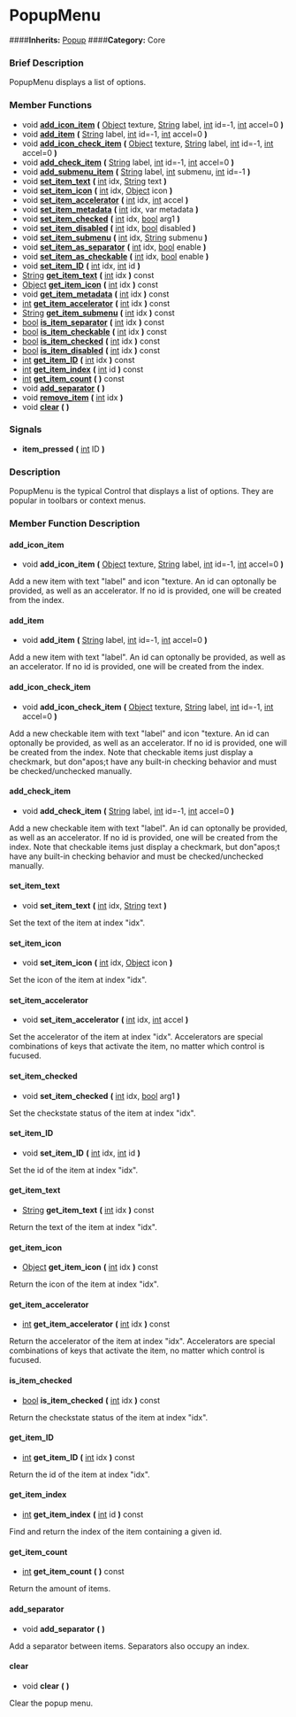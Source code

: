 #  PopupMenu  
####**Inherits:** [Popup](class_popup)
####**Category:** Core

###  Brief Description  
PopupMenu displays a list of options.

###  Member Functions 
  * void  **[add&#95;icon&#95;item](#add_icon_item)**  **(** [Object](class_object) texture, [String](class_string) label, [int](class_int) id=-1, [int](class_int) accel=0  **)**
  * void  **[add&#95;item](#add_item)**  **(** [String](class_string) label, [int](class_int) id=-1, [int](class_int) accel=0  **)**
  * void  **[add&#95;icon&#95;check&#95;item](#add_icon_check_item)**  **(** [Object](class_object) texture, [String](class_string) label, [int](class_int) id=-1, [int](class_int) accel=0  **)**
  * void  **[add&#95;check&#95;item](#add_check_item)**  **(** [String](class_string) label, [int](class_int) id=-1, [int](class_int) accel=0  **)**
  * void  **[add&#95;submenu&#95;item](#add_submenu_item)**  **(** [String](class_string) label, [int](class_int) submenu, [int](class_int) id=-1  **)**
  * void  **[set&#95;item&#95;text](#set_item_text)**  **(** [int](class_int) idx, [String](class_string) text  **)**
  * void  **[set&#95;item&#95;icon](#set_item_icon)**  **(** [int](class_int) idx, [Object](class_object) icon  **)**
  * void  **[set&#95;item&#95;accelerator](#set_item_accelerator)**  **(** [int](class_int) idx, [int](class_int) accel  **)**
  * void  **[set&#95;item&#95;metadata](#set_item_metadata)**  **(** [int](class_int) idx, var metadata  **)**
  * void  **[set&#95;item&#95;checked](#set_item_checked)**  **(** [int](class_int) idx, [bool](class_bool) arg1  **)**
  * void  **[set&#95;item&#95;disabled](#set_item_disabled)**  **(** [int](class_int) idx, [bool](class_bool) disabled  **)**
  * void  **[set&#95;item&#95;submenu](#set_item_submenu)**  **(** [int](class_int) idx, [String](class_string) submenu  **)**
  * void  **[set&#95;item&#95;as&#95;separator](#set_item_as_separator)**  **(** [int](class_int) idx, [bool](class_bool) enable  **)**
  * void  **[set&#95;item&#95;as&#95;checkable](#set_item_as_checkable)**  **(** [int](class_int) idx, [bool](class_bool) enable  **)**
  * void  **[set&#95;item&#95;ID](#set_item_ID)**  **(** [int](class_int) idx, [int](class_int) id  **)**
  * [String](class_string)  **[get&#95;item&#95;text](#get_item_text)**  **(** [int](class_int) idx  **)** const
  * [Object](class_object)  **[get&#95;item&#95;icon](#get_item_icon)**  **(** [int](class_int) idx  **)** const
  * void  **[get&#95;item&#95;metadata](#get_item_metadata)**  **(** [int](class_int) idx  **)** const
  * [int](class_int)  **[get&#95;item&#95;accelerator](#get_item_accelerator)**  **(** [int](class_int) idx  **)** const
  * [String](class_string)  **[get&#95;item&#95;submenu](#get_item_submenu)**  **(** [int](class_int) idx  **)** const
  * [bool](class_bool)  **[is&#95;item&#95;separator](#is_item_separator)**  **(** [int](class_int) idx  **)** const
  * [bool](class_bool)  **[is&#95;item&#95;checkable](#is_item_checkable)**  **(** [int](class_int) idx  **)** const
  * [bool](class_bool)  **[is&#95;item&#95;checked](#is_item_checked)**  **(** [int](class_int) idx  **)** const
  * [bool](class_bool)  **[is&#95;item&#95;disabled](#is_item_disabled)**  **(** [int](class_int) idx  **)** const
  * [int](class_int)  **[get&#95;item&#95;ID](#get_item_ID)**  **(** [int](class_int) idx  **)** const
  * [int](class_int)  **[get&#95;item&#95;index](#get_item_index)**  **(** [int](class_int) id  **)** const
  * [int](class_int)  **[get&#95;item&#95;count](#get_item_count)**  **(** **)** const
  * void  **[add&#95;separator](#add_separator)**  **(** **)**
  * void  **[remove&#95;item](#remove_item)**  **(** [int](class_int) idx  **)**
  * void  **[clear](#clear)**  **(** **)**

###  Signals  
  *  **item&#95;pressed**  **(** [int](class_int) ID  **)**

###  Description  
PopupMenu is the typical Control that displays a list of options. They are popular in toolbars or context menus.

###  Member Function Description  

#### <a name="add_icon_item">add_icon_item</a>
  * void  **add&#95;icon&#95;item**  **(** [Object](class_object) texture, [String](class_string) label, [int](class_int) id=-1, [int](class_int) accel=0  **)**

Add a new item with text "label" and icon "texture. An id can optonally be provided, as well as an accelerator. If no id is provided, one will be created from the index.

#### <a name="add_item">add_item</a>
  * void  **add&#95;item**  **(** [String](class_string) label, [int](class_int) id=-1, [int](class_int) accel=0  **)**

Add a new item with text "label". An id can optonally be provided, as well as an accelerator. If no id is provided, one will be created from the index.

#### <a name="add_icon_check_item">add_icon_check_item</a>
  * void  **add&#95;icon&#95;check&#95;item**  **(** [Object](class_object) texture, [String](class_string) label, [int](class_int) id=-1, [int](class_int) accel=0  **)**

Add a new checkable item with text "label" and icon "texture. An id can optonally be provided, as well as an accelerator. If no id is provided, one will be created from the index. Note that checkable items just display a checkmark, but don"apos;t have any built-in checking behavior and must be checked/unchecked manually.

#### <a name="add_check_item">add_check_item</a>
  * void  **add&#95;check&#95;item**  **(** [String](class_string) label, [int](class_int) id=-1, [int](class_int) accel=0  **)**

Add a new checkable item with text "label". An id can optonally be provided, as well as an accelerator. If no id is provided, one will be created from the index. Note that checkable items just display a checkmark, but don"apos;t have any built-in checking behavior and must be checked/unchecked manually.

#### <a name="set_item_text">set_item_text</a>
  * void  **set&#95;item&#95;text**  **(** [int](class_int) idx, [String](class_string) text  **)**

Set the text of the item at index "idx".

#### <a name="set_item_icon">set_item_icon</a>
  * void  **set&#95;item&#95;icon**  **(** [int](class_int) idx, [Object](class_object) icon  **)**

Set the icon of the item at index "idx".

#### <a name="set_item_accelerator">set_item_accelerator</a>
  * void  **set&#95;item&#95;accelerator**  **(** [int](class_int) idx, [int](class_int) accel  **)**

Set the accelerator of the item at index "idx". Accelerators are special combinations of keys that activate the item, no matter which control is fucused.

#### <a name="set_item_checked">set_item_checked</a>
  * void  **set&#95;item&#95;checked**  **(** [int](class_int) idx, [bool](class_bool) arg1  **)**

Set the checkstate status of the item at index "idx".

#### <a name="set_item_ID">set_item_ID</a>
  * void  **set&#95;item&#95;ID**  **(** [int](class_int) idx, [int](class_int) id  **)**

Set the id of the item at index "idx".

#### <a name="get_item_text">get_item_text</a>
  * [String](class_string)  **get&#95;item&#95;text**  **(** [int](class_int) idx  **)** const

Return the text of the item at index "idx".

#### <a name="get_item_icon">get_item_icon</a>
  * [Object](class_object)  **get&#95;item&#95;icon**  **(** [int](class_int) idx  **)** const

Return the icon of the item at index "idx".

#### <a name="get_item_accelerator">get_item_accelerator</a>
  * [int](class_int)  **get&#95;item&#95;accelerator**  **(** [int](class_int) idx  **)** const

Return the accelerator of the item at index "idx". Accelerators are special combinations of keys that activate the item, no matter which control is fucused.

#### <a name="is_item_checked">is_item_checked</a>
  * [bool](class_bool)  **is&#95;item&#95;checked**  **(** [int](class_int) idx  **)** const

Return the checkstate status of the item at index "idx".

#### <a name="get_item_ID">get_item_ID</a>
  * [int](class_int)  **get&#95;item&#95;ID**  **(** [int](class_int) idx  **)** const

Return the id of the item at index "idx".

#### <a name="get_item_index">get_item_index</a>
  * [int](class_int)  **get&#95;item&#95;index**  **(** [int](class_int) id  **)** const

Find and return the index of the item containing a given id.

#### <a name="get_item_count">get_item_count</a>
  * [int](class_int)  **get&#95;item&#95;count**  **(** **)** const

Return the amount of items.

#### <a name="add_separator">add_separator</a>
  * void  **add&#95;separator**  **(** **)**

Add a separator between items. Separators also occupy an index.

#### <a name="clear">clear</a>
  * void  **clear**  **(** **)**

Clear the popup menu.
